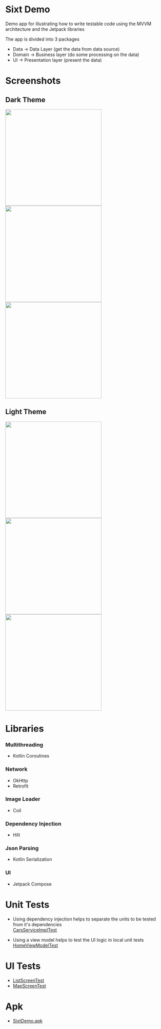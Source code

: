 # Sixt Demo

Demo app for illustrating how to write testable code using the MVVM architecture and the Jetpack libraries

The app is divided into 3 packages

- Data -> Data Layer (get the data from data source)
- Domain -> Business layer (do some processing on the data)
- UI -> Presentation layer (present the data)

# Screenshots

## Dark Theme
<img src="/screenshots/dark/1.png" width="300"> <img src="/screenshots/dark/2.png" width="300"> <img src="/screenshots/dark/3.png" width="300">

## Light Theme
<img src="/screenshots/light/1.png" width="300"> <img src="/screenshots/light/2.png" width="300"> <img src="/screenshots/light/3.png" width="300">

# Libraries

### Multithreading

- Kotlin Coroutines

### Network

- OkHttp
- Retrofit

### Image Loader

- Coil

### Dependency Injection

- Hilt

### Json Parsing

- Kotlin Serialization

### UI

- Jetpack Compose

# Unit Tests
- Using dependency injection helps to separate the units to be tested from it's dependencies<br>
[CarsServiceImplTest](app/src/test/java/com/abdullahessa/sixtdemo/domain/cars/service/CarsServiceImplTest.kt)

- Using a view model helps to test the UI logic in local unit tests<br>
[HomeViewModelTest](app/src/test/java/com/abdullahessa/sixtdemo/ui/screen/home/model/HomeViewModelTest.kt)

# UI Tests
- [ListScreenTest](app/src/androidTest/java/com/abdullahessa/sixtdemo/ui/screen/home/tabs/ListScreenTest.kt)
- [MapScreenTest](app/src/androidTest/java/com/abdullahessa/sixtdemo/ui/screen/home/tabs/MapScreenTest.kt)

# Apk
- [SixtDemo.apk](apk/sixtDemo.apk)
